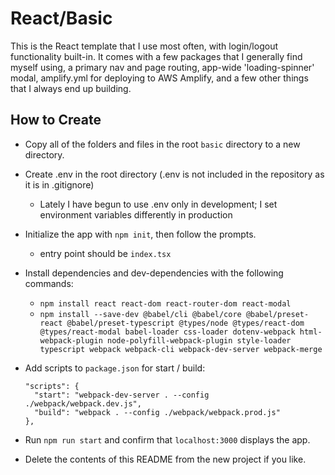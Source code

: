 # React/Basic

This is the React template that I use most often, with login/logout functionality built-in. It comes with a few packages that I generally find myself using, a primary nav and page routing, app-wide 'loading-spinner' modal, amplify.yml for deploying to AWS Amplify, and a few other things that I always end up building.

## How to Create

- Copy all of the folders and files in the root `basic` directory to a new directory.

- Create .env in the root directory (.env is not included in the repository as it is in .gitignore)
  - Lately I have begun to use .env only in development; I set environment variables differently in production

- Initialize the app with `npm init`, then follow the prompts.
  - entry point should be `index.tsx`

- Install dependencies and dev-dependencies with the following commands:
  - `npm install react react-dom react-router-dom react-modal`
  - `npm install --save-dev @babel/cli @babel/core @babel/preset-react @babel/preset-typescript @types/node @types/react-dom @types/react-modal babel-loader css-loader dotenv-webpack html-webpack-plugin node-polyfill-webpack-plugin style-loader typescript webpack webpack-cli webpack-dev-server webpack-merge`

- Add scripts to `package.json` for start / build:
  ```
  "scripts": {
    "start": "webpack-dev-server . --config ./webpack/webpack.dev.js",
    "build": "webpack . --config ./webpack/webpack.prod.js"
  },
  ```

- Run `npm run start` and confirm that `localhost:3000` displays the app.

- Delete the contents of this README from the new project if you like.